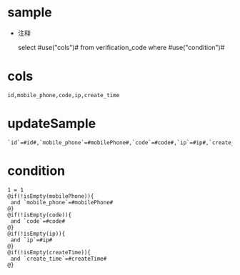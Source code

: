 sample
===
* 注释

	select #use("cols")# from verification_code where #use("condition")#

cols
===

	id,mobile_phone,code,ip,create_time

updateSample
===

	`id`=#id#,`mobile_phone`=#mobilePhone#,`code`=#code#,`ip`=#ip#,`create_time`=#createTime#

condition
===

	1 = 1  
	@if(!isEmpty(mobilePhone)){
	 and `mobile_phone`=#mobilePhone#
	@}
	@if(!isEmpty(code)){
	 and `code`=#code#
	@}
	@if(!isEmpty(ip)){
	 and `ip`=#ip#
	@}
	@if(!isEmpty(createTime)){
	 and `create_time`=#createTime#
	@}
	
